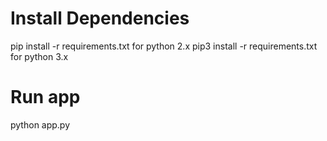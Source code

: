 # Install Dependencies
pip install -r requirements.txt for python 2.x
pip3 install -r requirements.txt for python 3.x

# Run app
python app.py
